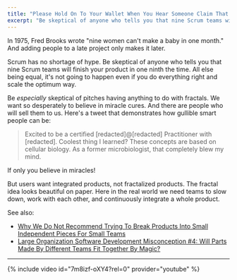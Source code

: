 ```yaml
---
title: "Please Hold On To Your Wallet When You Hear Someone Claim That Scrum Scales Linearly"
excerpt: "Be skeptical of anyone who tells you that nine Scrum teams will finish your product in one ninth the time.  All else being equal, it's not going to happen."
---
```


In 1975, Fred Brooks wrote "nine women can't make a baby in one month."  And adding people to a late project only makes it later.

Scrum has no shortage of hype.  Be skeptical of anyone who tells you that nine Scrum teams will finish your product in one ninth the time.  All else being equal, it's not going to happen even if you do everything right and scale the optimum way.

Be *especially* skeptical of pitches having anything to do with fractals.  We want so desperately to believe in miracle cures.  And there are people who will sell them to us.  Here's a tweet that demonstrates how gullible smart people can be:

> Excited to be a certified [redacted]@[redacted] Practitioner with [redacted].  Coolest thing I learned?  These concepts are based on cellular biology.  As a former microbiologist, that completely blew my mind.

If only you believe in miracles!  

But users want integrated products, not fractalized products.  The fractal idea looks beautiful on paper.  Here in the real world we need teams to slow down, work with each other, and continuously integrate a whole product.

See also:
* [Why We Do Not Recommend Trying To Break Products Into Small Independent Pieces For Small Teams](/why-we-do-not-recommend-trying-to-break-products-into-small-independent-pieces-for-small-teams)
* [Large Organization Software Development Misconception #4: Will Parts Made By Different Teams Fit Together By Magic?](/misconception-4-will-parts-made-by-different-teams-fit-together-by-magic)

* * *

{% include video id="7m8izf-oXY4?rel=0" provider="youtube" %}
